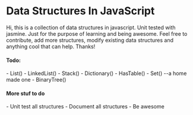 <h1>Data Structures In JavaScript</h1>

Hi, this is a collection of data structures in javascript. Unit tested with jasmine. Just for the purpose of learning and being awesome.
Feel free to contribute, add more structures, modify existing data structures and anything cool that can help. Thanks!

<h4>Todo:</h4>
- List()
- LinkedList()
- Stack()
- Dictionary()
- HasTable()
- Set() --a home made one
- BinaryTree()

<h4>More stuf to do</h4>
- Unit test all structures
- Document all structures
- Be awesome
